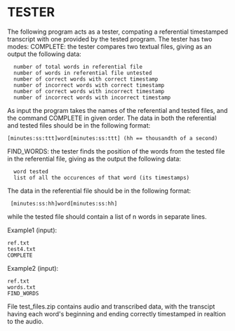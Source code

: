 # TESTER

The following program acts as a tester, compating a referential timestamped transcript
with one provided by the tested program. The tester has two modes:
  COMPLETE: the tester compares two textual files, giving as an output
  the following data:
  
      number of total words in referential file
      number of words in referential file untested
      number of correct words with correct timestamp
      number of incorrect words with correct timestamp
      number of correct words with incorrect timestamp
      number of incorrect words with incorrect timestamp 
  
  As input the program takes the names of the referential and tested files, and the command COMPLETE
  in given order. 
  The data in both the referential and tested files should be in the following format:
  
    [minutes:ss:ttt]word[minutes:ss:ttt] (hh == thousandth of a second)
  
  FIND_WORDS: the tester finds the position of the words from the tested file in the referential
  file, giving as the output the following data:
  
      word tested
      list of all the occurences of that word (its timestamps)
      
  The data in the referential file should be in the following format:
  
     [minutes:ss:hh]word[minutes:ss:hh]
  
  while the tested file should contain a list of n words in separate lines.
  
  Example1 (input):

    ref.txt
    test4.txt
    COMPLETE
    
    
  Example2 (input):
  
    ref.txt
    words.txt
    FIND_WORDS
    
    
File test_files.zip contains audio and transcribed data, with the transcipt having each word's beginning and ending correctly    timestamped in realtion to the audio.
    
  
